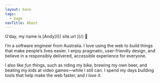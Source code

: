 ```yaml
---
layout: base
tags:
  - page
navTitle: About
---
```

G’day, my name is [Andy]({{ site.url }}/) 👋

I’m a software engineer from Australia. I love using the web to build things that make people’s lives easier. I enjoy pragmatic, user-friendly design, and believe in a responsibly delivered, accessible experience for everyone.

I also like _fun_ things, such as riding my bike, brewing my own beer, and beating my kids at video games—while I still can. I spend my days building tools that help make the web faster, and _I love it_.
